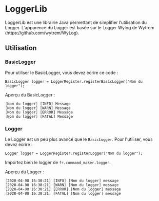 <h1>LoggerLib</h1>
LoggerLib est une librairie Java permettant de simplifier l'utilisation du Logger.
L'apparence du Logger est basée sur le Logger Wylog de Wytrem (https://github.com/wytrem/WyLog).
<h2>Utilisation</h2>
<h3>BasicLogger</h3>
Pour utiliser le BasicLogger, vous devez écrire ce code :

```
BasicLogger logger = LoggerRegister.registerBasicLogger("Nom du logger");
```

Aperçu du BasicLogger :

```
[Nom du logger] [INFO] Message
[Nom du logger] [WARN] Message
[Nom du logger] [ERROR] Message
[Nom du logger] [FATAL] Message
```

<h3>Logger</h3>

Le Logger est un peu plus avancé que le   ```BasicLogger```.
Pour l'utiliser, vous devez écrire :

```
Logger logger = LoggerRegister.registerLogger("Nom du logger");
```

Importez bien le logger de ```fr.command_maker.logger```.

Aperçu du Logger :

```
[2020-04-08 16:30:21] [INFO] [Nom du logger] message
[2020-04-08 16:30:21] [WARN] [Nom du logger] message
[2020-04-08 16:30:21] [ERROR] [Nom du logger] message
[2020-04-08 16:30:21] [FATAL] [Nom du logger] message
```
